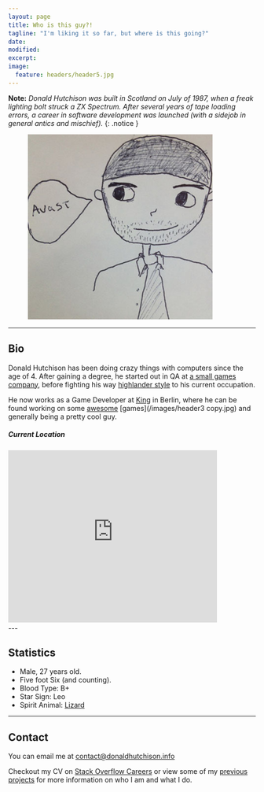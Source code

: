 ```yaml
---
layout: page
title: Who is this guy?!
tagline: "I'm liking it so far, but where is this going?"
date: 
modified:
excerpt:
image:
  feature: headers/header5.jpg
---
```



**Note:** *Donald Hutchison was built in Scotland on July of 1987, when a freak lighting bolt struck a ZX Spectrum. After several years of tape loading errors, a career in software development was launched (with a sidejob in general antics and mischief).*
{: .notice }

<figure class="half">
<img src="/images/awesome.jpg">
</figure>

---

## Bio
Donald Hutchison has been doing crazy things with computers since the age of 4. After gaining a degree, he started out in QA at [a small games company](http://www.mobygames.com/developer/sheet/view/by_genre/developerId,422433/), before fighting his way [highlander style](https://www.youtube.com/watch?v=_j6_H-PSml0) to his current occupation. 

He now works as a Game Developer at [King](http://www.king/) in Berlin, where he can be found working on some [awesome](https://play.google.com/store/apps/details?id=com.wooga.jelly_splash&hl=en_GB) [games](/images/header3 copy.jpg) and generally being a pretty cool guy.

##### Current Location

<iframe width="425" height="350" frameborder="0" scrolling="no" marginheight="0" marginwidth="0" src="https://maps.google.co.uk/maps?f=q&amp;source=s_q&amp;hl=en&amp;geocode=&amp;q=jaegerstrasse+33+berlin&amp;aq=&amp;sll=53.994854,-4.064941&amp;sspn=10.060656,26.784668&amp;ie=UTF8&amp;hq=&amp;hnear=J%C3%A4gerstra%C3%9Fe+33,+10117+Berlin,+Germany&amp;t=m&amp;z=14&amp;ll=52.51426,13.396705&amp;output=embed"></iframe><br />
---

## Statistics

* Male, 27 years old.
* Five foot Six (and counting).
* Blood Type: B+
* Star Sign: Leo
* Spirit Animal: [Lizard](/images/lizard.jpg)

----

## Contact

You can email me at contact@donaldhutchison.info

Checkout my CV on [Stack Overflow Careers](https://careers.stackoverflow.com/donaldhutchison) or view some of my [previous projects](/projects) for more information on who I am and what I do.</small>
</figure>
